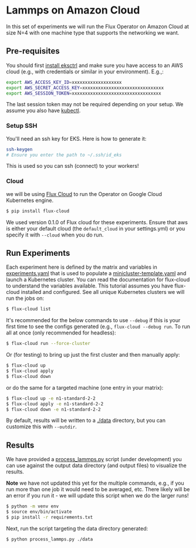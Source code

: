 # Lammps on Amazon Cloud

In this set of experiments we will run the Flux Operator on Amazon Cloud at size N=4
with one machine type that supports the networking we want.

## Pre-requisites

You should first [install eksctrl](https://github.com/weaveworks/eksctl) and make sure you have access to an AWS cloud (e.g.,
with credentials or similar in your environment). E.g.,:

```bash
export AWS_ACCESS_KEY_ID=xxxxxxxxxxxxxxxxxxx
export AWS_SECRET_ACCESS_KEY=xxxxxxxxxxxxxxxxxxxxxxxxxxxxxxx
export AWS_SESSION_TOKEN=xxxxxxxxxxxxxxxxxxxxxxxxxxxxxxxxxx
```

The last session token may not be required depending on your setup.
We assume you also have [kubectl](https://kubernetes.io/docs/tasks/tools/).

### Setup SSH

You'll need an ssh key for EKS. Here is how to generate it:

```bash
ssh-keygen
# Ensure you enter the path to ~/.ssh/id_eks
```

This is used so you can ssh (connect) to your workers!

### Cloud

we will be using [Flux Cloud](https://github.com/converged-computing/flux-cloud) 
to run the Operator on Google Cloud Kubernetes engine.

```bash
$ pip install flux-cloud
```

We used version 0.1.0 of Flux cloud for these experiments.
Ensure that aws is either your default cloud (the `default_cloud` in your settings.yml)
or you specify it with `--cloud` when you do run.


## Run Experiments

Each experiment here is defined by the matrix and variables in [experiments.yaml](experiment.yaml) that is used to
populate a [minicluster-template.yaml](minicluster-template.yaml) and launch a Kubernetes cluster.
You can read the documentation for flux-cloud to understand the variables available.
This tutorial assumes you have flux-cloud installed and configured. See all unique Kubernetes clusters
we will run the jobs on:

```bash
$ flux-cloud list
```

It's recommended for the below commands to use `--debug` if this is your first
time to see the configs generated (e.g., `flux-cloud --debug run`. 
To run all at once (only recommended for headless):

```bash
$ flux-cloud run --force-cluster
```

Or (for testing) to bring up just the first cluster and then manually apply:

```bash
$ flux-cloud up
$ flux-cloud apply
$ flux-cloud down
```

or do the same for a targeted machine (one entry in your matrix):

```bash
$ flux-cloud up -e n1-standard-2-2
$ flux-cloud apply -e n1-standard-2-2
$ flux-cloud down -e n1-standard-2-2
```

By default, results will be written to a [./data](data) directory, but you can customize this with `--outdir`.


## Results

We have provided  a [process_lammps.py](process_lammps.py) script (under development) you can
use against the output data directory (and output files) to visualize the results.

**Note** we have not updated this yet for the multiple commands, e.g., if you
run more than one job it would need to be averaged, etc. There likely will be an
error if you run it - we will update this script when we do the larger runs!

```bash
$ python -m venv env 
$ source env/bin/activate
$ pip install -r requirements.txt
```

Next, run the script targeting the data directory generated:

```bash
$ python process_lammps.py ./data
```
